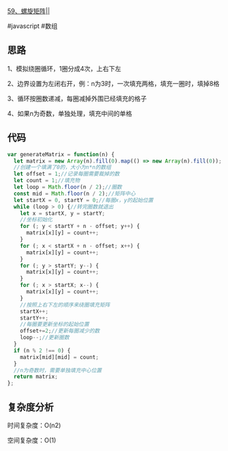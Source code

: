 [59、螺旋矩阵||](https://leetcode.cn/problems/spiral-matrix-ii/)

#javascript #数组
## 思路
1、模拟绕圈循环，1圈分成4次，上右下左

2、边界设置为左闭右开，例：n为3时，一次填充两格，填充一圈时，填掉8格

3、循环按圈数递减，每圈减掉外围已经填充的格子

4、如果n为奇数，单独处理，填充中间的单格

## 代码
```javascript
var generateMatrix = function(n) {
  let matrix = new Array(n).fill(0).map(() => new Array(n).fill(0));
  //创建一个填满了0的，大小为n*n的数组
  let offset = 1;//记录每圈需要裁掉的数
  let count = 1;//填充物
  let loop = Math.floor(n / 2);//圈数
  const mid = Math.floor(n / 2);//矩阵中心
  let startX = 0, startY = 0;//每圈x，y的起始位置
  while (loop > 0) {//转完圈数就退出
    let x = startX, y = startY;
    //坐标初始化
    for (; y < startY + n - offset; y++) {
      matrix[x][y] = count++;
    }
    for (; x < startX + n - offset; x++) {
      matrix[x][y] = count++;
    }
    for (; y > startY; y--) {
      matrix[x][y] = count++;
    }
    for (; x > startX; x--) {
      matrix[x][y] = count++;
    }
    //按照上右下左的顺序来绕圈填充矩阵
    startX++;
    startY++;
    //每圈要更新坐标的起始位置
    offset+=2;//更新每圈减少的数
    loop--;//更新圈数
  }
  if (n % 2 !== 0) {
    matrix[mid][mid] = count;
  }
  //n为奇数时，需要单独填充中心位置
  return matrix;
};
```
## 复杂度分析
时间复杂度：O(n2)

空间复杂度：O(1)
